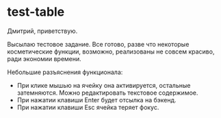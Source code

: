 # test-table

Дмитрий, приветствую.

Высылаю тестовое задание.
Все готово, разве что некоторые косметические функции, возможно, реализованы не совсем красиво, ради экономии времени.

Небольшие разъяснения функционала:

- При клике мышью на ячейку она активируется, остальные затемняются. Можно редактировать текстовое содержимое.
- При нажатии клавиши Enter будет отсылка на бэкенд.
- При нажатии клавиши Esc ячейка теряет фокус.
